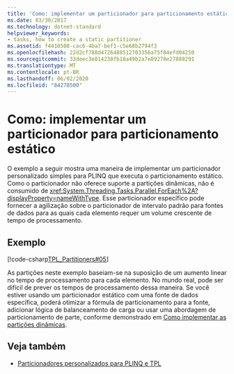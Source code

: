 ```yaml
---
title: 'Como: implementar um particionador para particionamento estático'
ms.date: 03/30/2017
ms.technology: dotnet-standard
helpviewer_keywords:
- tasks, how to create a static partitioner
ms.assetid: f4410508-cac6-4ba7-bef1-c5e68b2794f3
ms.openlocfilehash: 22d2cf788d4726488512703356a75f84efd04250
ms.sourcegitcommit: 33deec3e814238fb18a49b2a7e89278e27888291
ms.translationtype: MT
ms.contentlocale: pt-BR
ms.lasthandoff: 06/02/2020
ms.locfileid: "84278500"
---
```

# <a name="how-to-implement-a-partitioner-for-static-partitioning"></a>Como: implementar um particionador para particionamento estático
O exemplo a seguir mostra uma maneira de implementar um particionador personalizado simples para PLINQ que executa o particionamento estático. Como o particionador não oferece suporte a partições dinâmicas, não é consumido de <xref:System.Threading.Tasks.Parallel.ForEach%2A?displayProperty=nameWithType>. Esse particionador específico pode fornecer a agilização sobre o particionador de intervalo padrão para fontes de dados para as quais cada elemento requer um volume crescente de tempo de processamento.  
  
## <a name="example"></a>Exemplo  
 [!code-csharp[TPL_Partitioners#05](../../../samples/snippets/csharp/VS_Snippets_Misc/tpl_partitioners/cs/partitioners.cs#05)]  
  
 As partições neste exemplo baseiam-se na suposição de um aumento linear no tempo de processamento para cada elemento. No mundo real, pode ser difícil de prever os tempos de processamento dessa maneira. Se você estiver usando um particionador estático com uma fonte de dados específica, poderá otimizar a fórmula de particionamento para a fonte, adicionar lógica de balanceamento de carga ou usar uma abordagem de particionamento de parte, conforme demonstrado em [Como implementar as partições dinâmicas](how-to-implement-dynamic-partitions.md).  
  
## <a name="see-also"></a>Veja também

- [Particionadores personalizados para PLINQ e TPL](custom-partitioners-for-plinq-and-tpl.md)
